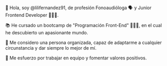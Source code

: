 👋 Hola, soy @lilifernandez91, de profesión Fonoaudióloga 🗣 y Junior Frontend Developer 👩🏼‍💻.

📚 He cursado un bootcamp de "Programación Front-End" 👩🏼‍💻, en el cual he descubierto un apasionante mundo.

👀 Me considero una persona organizada, capaz de adaptarme a cualquier circunstancia y dar siempre lo mejor de mí. 

💚 Me esfuerzo por trabajar en equipo y fomentar valores positivos.

<!---
lilifernandez91/lilifernandez91 is a ✨ special ✨ repository because its `README.md` (this file) appears on your GitHub profile.
You can click the Preview link to take a look at your changes.
--->

